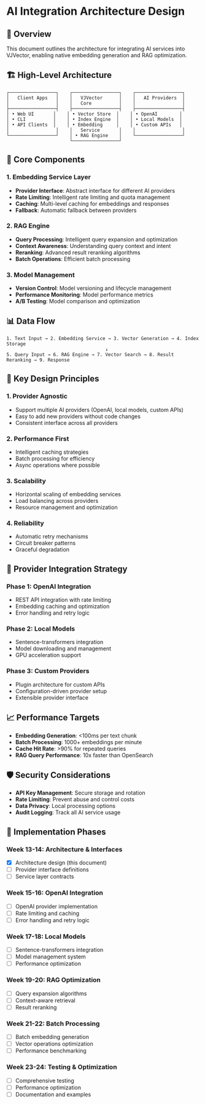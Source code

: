 # AI Integration Architecture Design

## 🎯 Overview

This document outlines the architecture for integrating AI services into VJVector, enabling native embedding generation and RAG optimization.

## 🏗️ High-Level Architecture

```
┌─────────────────┐    ┌─────────────────┐    ┌─────────────────┐
│   Client Apps   │    │   VJVector      │    │   AI Providers  │
│                 │    │   Core          │    │                 │
├─────────────────┤    ├─────────────────┤    ├─────────────────┤
│ • Web UI       │    │ • Vector Store  │    │ • OpenAI        │
│ • CLI          │    │ • Index Engine  │    │ • Local Models  │
│ • API Clients  │    │ • Embedding     │    │ • Custom APIs   │
│                 │    │   Service       │    │                 │
└─────────────────┘    │ • RAG Engine    │    └─────────────────┘
                       └─────────────────┘
```

## 🔧 Core Components

### 1. Embedding Service Layer
- **Provider Interface**: Abstract interface for different AI providers
- **Rate Limiting**: Intelligent rate limiting and quota management
- **Caching**: Multi-level caching for embeddings and responses
- **Fallback**: Automatic fallback between providers

### 2. RAG Engine
- **Query Processing**: Intelligent query expansion and optimization
- **Context Awareness**: Understanding query context and intent
- **Reranking**: Advanced result reranking algorithms
- **Batch Operations**: Efficient batch processing

### 3. Model Management
- **Version Control**: Model versioning and lifecycle management
- **Performance Monitoring**: Model performance metrics
- **A/B Testing**: Model comparison and optimization

## 📊 Data Flow

```
1. Text Input → 2. Embedding Service → 3. Vector Generation → 4. Index Storage
                                    ↓
5. Query Input → 6. RAG Engine → 7. Vector Search → 8. Result Reranking → 9. Response
```

## 🎯 Key Design Principles

### 1. **Provider Agnostic**
- Support multiple AI providers (OpenAI, local models, custom APIs)
- Easy to add new providers without code changes
- Consistent interface across all providers

### 2. **Performance First**
- Intelligent caching strategies
- Batch processing for efficiency
- Async operations where possible

### 3. **Scalability**
- Horizontal scaling of embedding services
- Load balancing across providers
- Resource management and optimization

### 4. **Reliability**
- Automatic retry mechanisms
- Circuit breaker patterns
- Graceful degradation

## 🔌 Provider Integration Strategy

### Phase 1: OpenAI Integration
- REST API integration with rate limiting
- Embedding caching and optimization
- Error handling and retry logic

### Phase 2: Local Models
- Sentence-transformers integration
- Model downloading and management
- GPU acceleration support

### Phase 3: Custom Providers
- Plugin architecture for custom APIs
- Configuration-driven provider setup
- Extensible provider interface

## 📈 Performance Targets

- **Embedding Generation**: <100ms per text chunk
- **Batch Processing**: 1000+ embeddings per minute
- **Cache Hit Rate**: >90% for repeated queries
- **RAG Query Performance**: 10x faster than OpenSearch

## 🛡️ Security Considerations

- **API Key Management**: Secure storage and rotation
- **Rate Limiting**: Prevent abuse and control costs
- **Data Privacy**: Local processing options
- **Audit Logging**: Track all AI service usage

## 🔄 Implementation Phases

### Week 13-14: Architecture & Interfaces
- [x] Architecture design (this document)
- [ ] Provider interface definitions
- [ ] Service layer contracts

### Week 15-16: OpenAI Integration
- [ ] OpenAI provider implementation
- [ ] Rate limiting and caching
- [ ] Error handling and retry logic

### Week 17-18: Local Models
- [ ] Sentence-transformers integration
- [ ] Model management system
- [ ] Performance optimization

### Week 19-20: RAG Optimization
- [ ] Query expansion algorithms
- [ ] Context-aware retrieval
- [ ] Result reranking

### Week 21-22: Batch Processing
- [ ] Batch embedding generation
- [ ] Vector operations optimization
- [ ] Performance benchmarking

### Week 23-24: Testing & Optimization
- [ ] Comprehensive testing
- [ ] Performance optimization
- [ ] Documentation and examples
